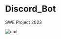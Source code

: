 # Discord_Bot
SWE Project 2023

![uml](https://user-images.githubusercontent.com/82856514/229914076-d2a8a1d1-187b-4668-8cab-79415f72567c.png)
